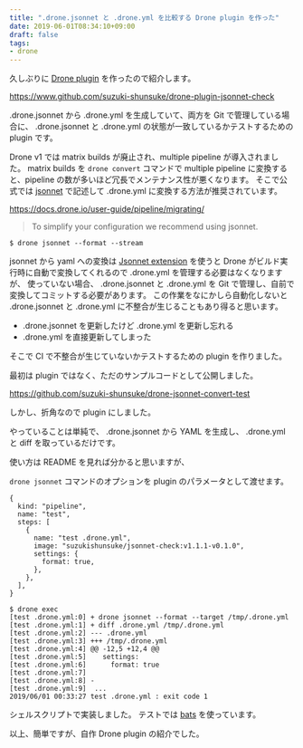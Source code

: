 ```yaml
---
title: ".drone.jsonnet と .drone.yml を比較する Drone plugin を作った"
date: 2019-06-01T08:34:10+09:00
draft: false
tags:
- drone
---
```


久しぶりに [Drone plugin](https://docs.drone.io/plugins/) を作ったので紹介します。

https://www.github.com/suzuki-shunsuke/drone-plugin-jsonnet-check

.drone.jsonnet から .drone.yml を生成していて、両方を Git で管理している場合に、
.drone.jsonnet と .drone.yml の状態が一致しているかテストするための plugin です。

Drone v1 では matrix builds が廃止され、multiple pipeline が導入されました。
matrix builds を `drone convert` コマンドで multiple pipeline に変換すると、pipeline の数が多いほど冗長でメンテナンス性が悪くなります。
そこで公式では [jsonnet](https://jsonnet.org) で記述して .drone.yml に変換する方法が推奨されています。

https://docs.drone.io/user-guide/pipeline/migrating/

> To simplify your configuration we recommend using jsonnet.

```console
$ drone jsonnet --format --stream
```

jsonnet から yaml への変換は [Jsonnet extension](https://docs.drone.io/extend/config/jsonnet/) を使うと Drone がビルド実行時に自動で変換してくれるので .drone.yml を管理する必要はなくなりますが、
使っていない場合、 .drone.jsonnet と .drone.yml を Git で管理し、自前で変換してコミットする必要があります。
この作業をなにかしら自動化しないと .drone.jsonnet と .drone.yml に不整合が生じることもあり得ると思います。

* .drone.jsonnet を更新したけど .drone.yml を更新し忘れる
* .drone.yml を直接更新してしまった

そこで CI で不整合が生じていないかテストするための plugin を作りました。

最初は plugin ではなく、ただのサンプルコードとして公開しました。

https://github.com/suzuki-shunsuke/drone-jsonnet-convert-test

しかし、折角なので plugin にしました。

やっていることは単純で、 .drone.jsonnet から YAML を生成し、 .drone.yml と diff を取っているだけです。

使い方は README を見れば分かると思いますが、

`drone jsonnet` コマンドのオプションを plugin のパラメータとして渡せます。

```jsonnet
{
  kind: "pipeline",
  name: "test",
  steps: [
    {
      name: "test .drone.yml",
      image: "suzukishunsuke/jsonnet-check:v1.1.1-v0.1.0",
      settings: {
        format: true,
      },
    },
  ],
}
```

```console
$ drone exec
[test .drone.yml:0] + drone jsonnet --format --target /tmp/.drone.yml
[test .drone.yml:1] + diff .drone.yml /tmp/.drone.yml
[test .drone.yml:2] --- .drone.yml
[test .drone.yml:3] +++ /tmp/.drone.yml
[test .drone.yml:4] @@ -12,5 +12,4 @@
[test .drone.yml:5]    settings:
[test .drone.yml:6]      format: true
[test .drone.yml:7]
[test .drone.yml:8] -
[test .drone.yml:9]  ...
2019/06/01 00:33:27 test .drone.yml : exit code 1
```

シェルスクリプトで実装しました。
テストでは [bats](https://github.com/bats-core/bats-core) を使っています。

以上、簡単ですが、自作 Drone plugin の紹介でした。
